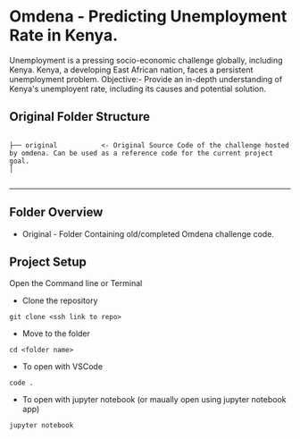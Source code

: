 #          Omdena - Predicting Unemployment Rate in Kenya.

Unemployment is a pressing socio-economic challenge globally, including Kenya. Kenya, a developing East African nation, faces a persistent unemployment problem. 
Objective:- Provide an in-depth understanding of Kenya's unemployent rate, including its causes and potential solution.



## Original Folder Structure

```

├── original           <- Original Source Code of the challenge hosted by omdena. Can be used as a reference code for the current project goal.
│


```

---

## Folder Overview

- Original - Folder Containing old/completed Omdena challenge code.


## Project Setup

<Add the project setup steps here. You can add more or less than the suggested ones.>

Open the Command line or Terminal

- Clone the repository

```
git clone <ssh link to repo>

```

- Move to the folder

```
cd <folder name>

```

- To open with VSCode

```
code .

```

- To open with jupyter notebook (or maually open using jupyter notebook app)

```
jupyter notebook

```